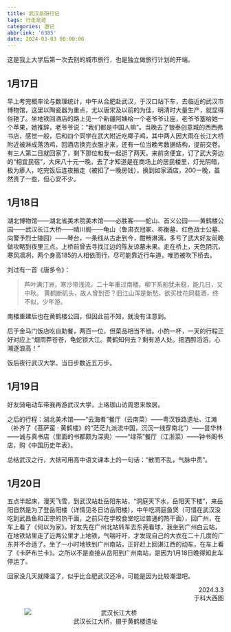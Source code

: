 ```yaml
---
title: 武汉岳阳行记
tags: 行走足迹
categories: 游记
abbrlink: '6385'
date: 2024-03-03 00:00:00
---
```


这是我上大学后第一次去别的城市旅行，也是独立做旅行计划的开端。

## 1月17日

早上考完概率论与数理统计，中午从合肥赴武汉，于汉口站下车，去临近的武汉市博物馆，这里以陶瓷器为重点，尤以唐宋及以前的为佳，明清时大量生产，就显得俗艳了。坐地铁回酒店的路上见一个新疆阿姨给一个老爷爷让座，老爷爷塞给她一个苹果，她推辞，老爷爷说：“我们都是中国人嘛”。当晚去了银泰创意城的西西弗书店，感觉一般，后和四个同学在武大附近吃椰子鸡，其中两人因大雨在长江大桥附近被淋成落汤鸡，回酒店换完衣服才来，还有一位当晚考数据结构，提前交卷。有三人第二日就回家了，剩下那位和我一起逛了两天。来前贪便宜，订了武大旁边的“相宜民宿”，大床八十元一晚，去了才知道是在商场上的居民楼里，灯光阴暗，极为瘆人，吃完饭后连夜搬走（被扣了一晚房钱），换到如家酒店，200一晚，虽然贵了一些，但心安不少。

## 1月18日

湖北博物馆——湖北省美术院美术馆——必胜客——蛇山、首义公园——黄鹤楼公园——武汉长江大桥——晴川阁——龟山（鲁肃衣冠冢、祢衡墓、红色战士公墓、向警予烈士陵园）——琴台，一条线从古走到今，酣畅淋漓，多亏了武大好友前晚做攻略到夜里三点。上桥前曾去寻找江边的陈友谅墓未果。走在桥上，天色阴沉，寒风凛冽，两个身高185的人相依而行，尽可能靠近行车道，唯恐被吹下桥去。

刘过有一首《唐多令》：

> 芦叶满汀洲，寒沙带浅流。二十年重过南楼。柳下系船犹未稳，能几日，又中秋。
> 黄鹤断矶头，故人曾到否？旧江山浑是新愁。欲买桂花同载酒，终不似，少年游。


南楼重建后也在黄鹤楼公园，但因此前不知，就没有注意到。

后于金马门饭店吃自助餐，两百一位，但菜品相当不错。小酌一杯，一天的行程正好对应上“烟雨莽苍苍，龟蛇锁大江。黄鹤知何去？剩有游人处。把酒酹滔滔，心潮逐浪高！”

饭后夜行武汉大学。当日步数近五万步。

## 1月19日

好友骑电动车带我再游武汉大学，上珞珈山访周恩来故居。

之后的行程：湖北美术馆——“云海肴”餐厅（云南菜）——粤汉铁路遗址、江滩（补齐了《菩萨蛮 · 黄鹤楼》的“茫茫九派流中国，沉沉一线穿南北”）——昙华林——诚与真书店（里面的书都颇为深奥）——“绿茶”餐厅（江浙菜）——钟书阁书店，购《中国历史年表》。

总结武汉之行，大抵可用高中语文课本上的一句话：“散而不乱，气脉中贯”。

## 1月20日

五点半起床，漫天飞雪，到武汉站赴岳阳东站，“洞庭天下水，岳阳天下楼”，来岳阳自然是为了登岳阳楼（详情见冬日访岳阳楼），中午吃洞庭鱼煲（可惜在武汉没吃到武昌鱼和正宗的热干面，之前只在学校食堂吃过普通的热干面），回广州，在车上看了《何以为家》。好友先在广州北站转车去东莞看球，我坐到广州白云站，在地铁站里走了近两公里才上地铁，气喘吁吁，才发现自己的大衣在二十几度的广东并不合适了。坐了一小时地铁到广州南站，正好赶上回湛江西的动车，在车上看了《卡萨布兰卡》。之所以不是直接从岳阳到广州南站，是因为1月18日晚得知此车停运了。

回家没几天就降温了，似乎比合肥武汉还冷，可能是因为比较潮湿吧。

<div style="text-align: right;">
2024.3.3<br/>
于科大西图
</div>
<figure style="text-align: center;">
  <img src="https://s3.bmp.ovh/imgs/2025/01/09/506b9ce8f2f77694.jpg" alt="武汉长江大桥" style="display: block; margin-left: auto; margin-right: auto;">
  <figcaption>武汉长江大桥，摄于黄鹤楼遗址</figcaption>
</figure>